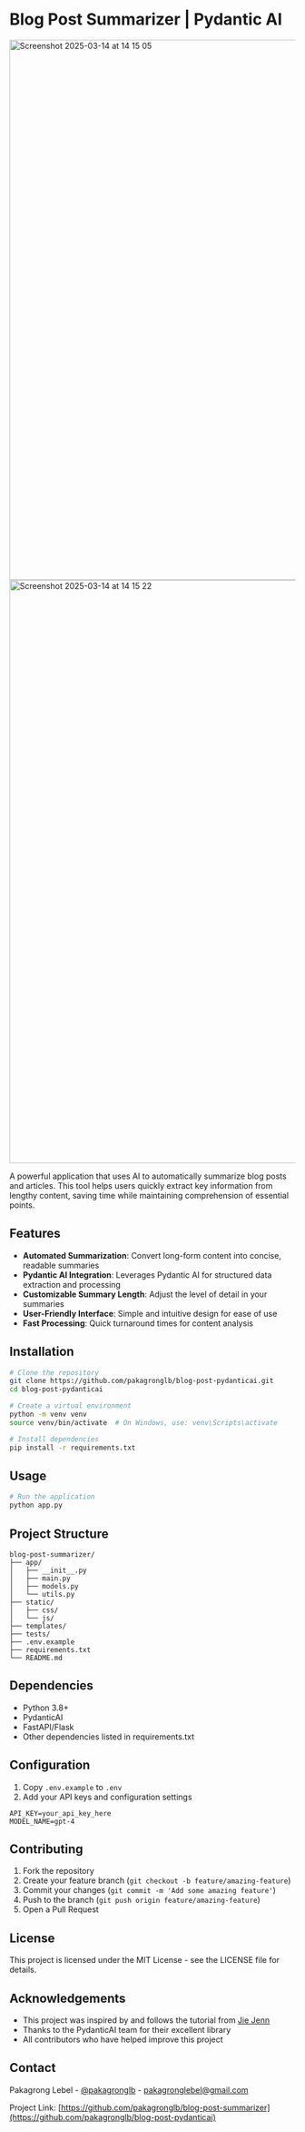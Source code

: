 # Blog Post Summarizer | Pydantic AI

<img width="951" alt="Screenshot 2025-03-14 at 14 15 05" src="https://github.com/user-attachments/assets/cf54c2e4-2e33-4977-a8eb-177808f721c9" />

<img width="1027" alt="Screenshot 2025-03-14 at 14 15 22" src="https://github.com/user-attachments/assets/c918fc4c-f861-4d56-91d2-dddf96c9731a" />


A powerful application that uses AI to automatically summarize blog posts and articles. This tool helps users quickly extract key information from lengthy content, saving time while maintaining comprehension of essential points.

## Features

- **Automated Summarization**: Convert long-form content into concise, readable summaries
- **Pydantic AI Integration**: Leverages Pydantic AI for structured data extraction and processing
- **Customizable Summary Length**: Adjust the level of detail in your summaries
- **User-Friendly Interface**: Simple and intuitive design for ease of use
- **Fast Processing**: Quick turnaround times for content analysis

## Installation

```bash
# Clone the repository
git clone https://github.com/pakagronglb/blog-post-pydanticai.git
cd blog-post-pydanticai

# Create a virtual environment
python -m venv venv
source venv/bin/activate  # On Windows, use: venv\Scripts\activate

# Install dependencies
pip install -r requirements.txt
```

## Usage

```bash
# Run the application
python app.py
```

## Project Structure

```
blog-post-summarizer/
├── app/
│   ├── __init__.py
│   ├── main.py
│   ├── models.py
│   └── utils.py
├── static/
│   ├── css/
│   └── js/
├── templates/
├── tests/
├── .env.example
├── requirements.txt
└── README.md
```

## Dependencies

- Python 3.8+
- PydanticAI
- FastAPI/Flask
- Other dependencies listed in requirements.txt

## Configuration

1. Copy `.env.example` to `.env`
2. Add your API keys and configuration settings

```
API_KEY=your_api_key_here
MODEL_NAME=gpt-4
```

## Contributing

1. Fork the repository
2. Create your feature branch (`git checkout -b feature/amazing-feature`)
3. Commit your changes (`git commit -m 'Add some amazing feature'`)
4. Push to the branch (`git push origin feature/amazing-feature`)
5. Open a Pull Request

## License

This project is licensed under the MIT License - see the LICENSE file for details.

## Acknowledgements

- This project was inspired by and follows the tutorial from [Jie Jenn](https://youtu.be/Ix_nt4Fi3ls)
- Thanks to the PydanticAI team for their excellent library
- All contributors who have helped improve this project

## Contact

Pakagrong Lebel - [@pakagronglb](https://twitter.com/pakagronglb) - pakagronglebel@gmail.com

Project Link: [https://github.com/pakagronglb/blog-post-summarizer](https://github.com/pakagronglb/blog-post-pydanticai)

